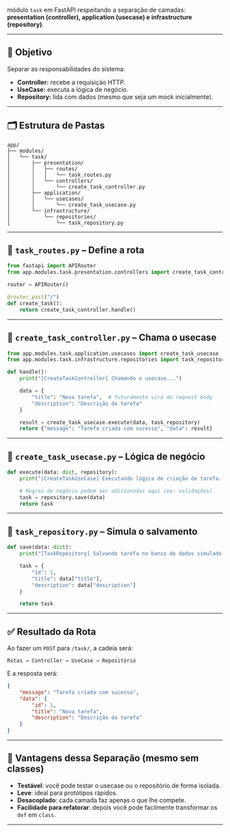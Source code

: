 módulo `task` em FastAPI respeitando a separação de camadas: **presentation (controller), application (usecase) e infrastructure (repository)**.

---

## 🎯 Objetivo

Separar as responsabilidades do sistema:

-   **Controller:** recebe a requisição HTTP.
-   **UseCase:** executa a lógica de negócio.
-   **Repository:** lida com dados (mesmo que seja um mock inicialmente).

---

## 🗂️ Estrutura de Pastas

```
app/
├── modules/
│   └── task/
│       ├── presentation/
│       │   ├── routes/
│       │   │   └── task_routes.py
│       │   └── controllers/
│       │       └── create_task_controller.py
│       ├── application/
│       │   └── usecases/
│       │       └── create_task_usecase.py
│       └── infrastructure/
│           └── repositories/
│               └── task_repository.py
```

---

## 📄 `task_routes.py` – Define a rota

```python
from fastapi import APIRouter
from app.modules.task.presentation.controllers import create_task_controller

router = APIRouter()

@router.post("/")
def create_task():
    return create_task_controller.handle()
```

---

## 📄 `create_task_controller.py` – Chama o usecase

```python
from app.modules.task.application.usecases import create_task_usecase
from app.modules.task.infrastructure.repositories import task_repository

def handle():
    print("[CreateTaskController] Chamando o usecase...")

    data = {
        "title": "Nova tarefa",  # futuramente virá do request body
        "description": "Descrição da tarefa"
    }

    result = create_task_usecase.execute(data, task_repository)
    return {"message": "Tarefa criada com sucesso", "data": result}
```

---

## 📄 `create_task_usecase.py` – Lógica de negócio

```python
def execute(data: dict, repository):
    print("[CreateTaskUseCase] Executando lógica de criação de tarefa...")

    # Regras de negócio podem ser adicionadas aqui (ex: validações)
    task = repository.save(data)
    return task
```

---

## 📄 `task_repository.py` – Simula o salvamento

```python
def save(data: dict):
    print("[TaskRepository] Salvando tarefa no banco de dados simulado...")

    task = {
        "id": 1,
        "title": data["title"],
        "description": data["description"]
    }

    return task
```

---

## ✅ Resultado da Rota

Ao fazer um `POST` para `/task/`, a cadeia será:

```
Rotas → Controller → UseCase → Repositório
```

E a resposta será:

```json
{
    "message": "Tarefa criada com sucesso",
    "data": {
        "id": 1,
        "title": "Nova tarefa",
        "description": "Descrição da tarefa"
    }
}
```

---

## 🧠 Vantagens dessa Separação (mesmo sem classes)

-   **Testável**: você pode testar o usecase ou o repositório de forma isolada.
-   **Leve**: ideal para protótipos rápidos.
-   **Desacoplado**: cada camada faz apenas o que lhe compete.
-   **Facilidade para refatorar**: depois você pode facilmente transformar os `def` em `class`.

---
